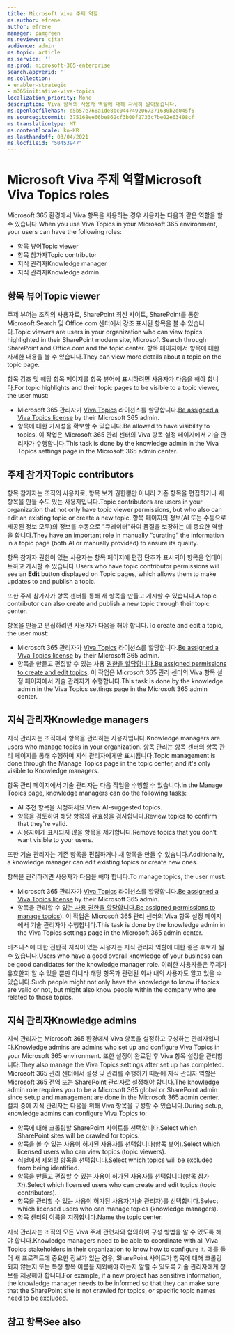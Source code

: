 ```yaml
---
title: Microsoft Viva 주제 역할
ms.author: efrene
author: efrene
manager: pamgreen
ms.reviewer: cjtan
audience: admin
ms.topic: article
ms.service: ''
ms.prod: microsoft-365-enterprise
search.appverid: ''
ms.collection:
- enabler-strategic
- m365initiative-viva-topics
localization_priority: None
description: Viva 항목의 사용자 역할에 대해 자세히 알아보습니다.
ms.openlocfilehash: d5b57e768a1de8bc0447492067371630b2d045f6
ms.sourcegitcommit: 375168ee66be862cf3b00f2733c7be02e63408cf
ms.translationtype: MT
ms.contentlocale: ko-KR
ms.lasthandoff: 03/04/2021
ms.locfileid: "50453947"
---
```

# <a name="microsoft-viva-topics-roles"></a><span data-ttu-id="ef71f-103">Microsoft Viva 주제 역할</span><span class="sxs-lookup"><span data-stu-id="ef71f-103">Microsoft Viva Topics roles</span></span> 

<span data-ttu-id="ef71f-104">Microsoft 365 환경에서 Viva 항목을 사용하는 경우 사용자는 다음과 같은 역할을 할 수 있습니다.</span><span class="sxs-lookup"><span data-stu-id="ef71f-104">When you use Viva Topics in your Microsoft 365 environment, your users can have the following roles:</span></span>
-   <span data-ttu-id="ef71f-105">항목 뷰어</span><span class="sxs-lookup"><span data-stu-id="ef71f-105">Topic viewer</span></span>
-   <span data-ttu-id="ef71f-106">항목 참가자</span><span class="sxs-lookup"><span data-stu-id="ef71f-106">Topic contributor</span></span>
-   <span data-ttu-id="ef71f-107">지식 관리자</span><span class="sxs-lookup"><span data-stu-id="ef71f-107">Knowledge manager</span></span>
-   <span data-ttu-id="ef71f-108">지식 관리자</span><span class="sxs-lookup"><span data-stu-id="ef71f-108">Knowledge admin</span></span>

## <a name="topic-viewer"></a><span data-ttu-id="ef71f-109">항목 뷰어</span><span class="sxs-lookup"><span data-stu-id="ef71f-109">Topic viewer</span></span>

<span data-ttu-id="ef71f-110">주제 뷰어는 조직의 사용자로, SharePoint 최신 사이트, SharePoint를 통한 Microsoft Search 및 Office.com 센터에서 강조 표시된 항목을 볼 수 있습니다.</span><span class="sxs-lookup"><span data-stu-id="ef71f-110">Topic viewers are users in your organization who can view topics highlighted in their SharePoint modern site, Microsoft Search through SharePoint and Office.com and the topic center.</span></span> <span data-ttu-id="ef71f-111">항목 페이지에서 항목에 대한 자세한 내용을 볼 수 있습니다.</span><span class="sxs-lookup"><span data-stu-id="ef71f-111">They can view more details about a topic on the topic page.</span></span> 

<span data-ttu-id="ef71f-112">항목 강조 및 해당 항목 페이지를 항목 뷰어에 표시하려면 사용자가 다음을 해야 합니다.</span><span class="sxs-lookup"><span data-stu-id="ef71f-112">For topic highlights and their topic pages to be visible to a topic viewer, the user must:</span></span>
-   <span data-ttu-id="ef71f-113">Microsoft 365 관리자가 [Viva Topics](https://docs.microsoft.com/microsoft-365/knowledge/set-up-topic-experiences#assign-licenses) 라이선스를 할당합니다.</span><span class="sxs-lookup"><span data-stu-id="ef71f-113">[Be assigned a Viva Topics license](https://docs.microsoft.com/microsoft-365/knowledge/set-up-topic-experiences#assign-licenses) by their Microsoft 365 admin.</span></span>
-   <span data-ttu-id="ef71f-114">항목에 대한 가시성을 확보할 수 있습니다.</span><span class="sxs-lookup"><span data-stu-id="ef71f-114">Be allowed to have visibility to topics.</span></span> <span data-ttu-id="ef71f-115">이 작업은 Microsoft 365 관리 센터의 Viva 항목 설정 페이지에서 기술 관리자가 수행합니다.</span><span class="sxs-lookup"><span data-stu-id="ef71f-115">This task is done by the knowledge admin in the Viva Topics settings page in the Microsoft 365 admin center.</span></span>


## <a name="topic-contributors"></a><span data-ttu-id="ef71f-116">주제 참가자</span><span class="sxs-lookup"><span data-stu-id="ef71f-116">Topic contributors</span></span>

<span data-ttu-id="ef71f-117">항목 참가자는 조직의 사용자로, 항목 보기 권한뿐만 아니라 기존 항목을 편집하거나 새 항목을 만들 수도 있는 사용자입니다.</span><span class="sxs-lookup"><span data-stu-id="ef71f-117">Topic contributors are users in your organization that not only have topic viewer permissions, but who also can edit an existing topic or create a new topic.</span></span> <span data-ttu-id="ef71f-118">항목 페이지의 정보(AI 또는 수동으로 제공된 정보 모두)의 정보를 수동으로 "큐레이터"하여 품질을 보장하는 데 중요한 역할을 합니다.</span><span class="sxs-lookup"><span data-stu-id="ef71f-118">They have an important role in manually “curating” the information in a topic page (both AI or manually provided) to ensure its quality.</span></span>

<span data-ttu-id="ef71f-119">항목 참가자 권한이 있는 사용자는 항목  페이지에 편집 단추가 표시되어 항목을 업데이트하고 게시할 수 있습니다.</span><span class="sxs-lookup"><span data-stu-id="ef71f-119">Users who have topic contributor permissions will see an **Edit** button displayed on Topic pages, which allows them to make updates to and publish a topic.</span></span>

<span data-ttu-id="ef71f-120">또한 주제 참가자가 항목 센터를 통해 새 항목을 만들고 게시할 수 있습니다.</span><span class="sxs-lookup"><span data-stu-id="ef71f-120">A topic contributor can also create and publish a new topic through their topic center.</span></span>

<span data-ttu-id="ef71f-121">항목을 만들고 편집하려면 사용자가 다음을 해야 합니다.</span><span class="sxs-lookup"><span data-stu-id="ef71f-121">To create and edit a topic, the user must:</span></span>

-   <span data-ttu-id="ef71f-122">Microsoft 365 관리자가 [Viva Topics](https://docs.microsoft.com/microsoft-365/knowledge/set-up-topic-experiences#assign-licenses) 라이선스를 할당합니다.</span><span class="sxs-lookup"><span data-stu-id="ef71f-122">[Be assigned a Viva Topics license](https://docs.microsoft.com/microsoft-365/knowledge/set-up-topic-experiences#assign-licenses) by their Microsoft 365 admin.</span></span>
-   <span data-ttu-id="ef71f-123">항목을 만들고 편집할 수 있는 사용 [권한을 할당합니다.](https://docs.microsoft.com/microsoft-365/knowledge/topic-experiences-user-permissions#change-who-has-permissions-to-do-tasks-on-the-topic-center)</span><span class="sxs-lookup"><span data-stu-id="ef71f-123">[Be assigned permissions to create and edit topics](https://docs.microsoft.com/microsoft-365/knowledge/topic-experiences-user-permissions#change-who-has-permissions-to-do-tasks-on-the-topic-center).</span></span> <span data-ttu-id="ef71f-124">이 작업은 Microsoft 365 관리 센터의 Viva 항목 설정 페이지에서 기술 관리자가 수행합니다.</span><span class="sxs-lookup"><span data-stu-id="ef71f-124">This task is done by the knowledge admin in the Viva Topics settings page in the Microsoft 365 admin center.</span></span>

## <a name="knowledge-managers"></a><span data-ttu-id="ef71f-125">지식 관리자</span><span class="sxs-lookup"><span data-stu-id="ef71f-125">Knowledge managers</span></span>

<span data-ttu-id="ef71f-126">지식 관리자는 조직에서 항목을 관리하는 사용자입니다.</span><span class="sxs-lookup"><span data-stu-id="ef71f-126">Knowledge managers are users who manage topics in your organization.</span></span>  <span data-ttu-id="ef71f-127">항목 관리는 항목 센터의 항목 관리 페이지를 통해 수행하며 지식 관리자에게만 표시됩니다.</span><span class="sxs-lookup"><span data-stu-id="ef71f-127">Topic management is done through the Manage Topics page in the topic center, and it's only visible to Knowledge managers.</span></span>

<span data-ttu-id="ef71f-128">항목 관리 페이지에서 기술 관리자는 다음 작업을 수행할 수 있습니다.</span><span class="sxs-lookup"><span data-stu-id="ef71f-128">In the Manage Topics page, knowledge managers can do the following tasks:</span></span>
-   <span data-ttu-id="ef71f-129">AI 추천 항목을 시청하세요.</span><span class="sxs-lookup"><span data-stu-id="ef71f-129">View AI-suggested topics.</span></span>
-   <span data-ttu-id="ef71f-130">항목을 검토하여 해당 항목의 유효성을 검사합니다.</span><span class="sxs-lookup"><span data-stu-id="ef71f-130">Review topics to confirm that they're valid.</span></span>
-   <span data-ttu-id="ef71f-131">사용자에게 표시되지 않을 항목을 제거합니다.</span><span class="sxs-lookup"><span data-stu-id="ef71f-131">Remove topics that you don’t want visible to your users.</span></span>

<span data-ttu-id="ef71f-132">또한 기술 관리자는 기존 항목을 편집하거나 새 항목을 만들 수 있습니다.</span><span class="sxs-lookup"><span data-stu-id="ef71f-132">Additionally, a knowledge manager can edit existing topics or create new ones.</span></span>

<span data-ttu-id="ef71f-133">항목을 관리하려면 사용자가 다음을 해야 합니다.</span><span class="sxs-lookup"><span data-stu-id="ef71f-133">To manage topics, the user must:</span></span>
-   <span data-ttu-id="ef71f-134">Microsoft 365 관리자가 [Viva Topics](https://docs.microsoft.com/microsoft-365/knowledge/set-up-topic-experiences#assign-licenses) 라이선스를 할당합니다.</span><span class="sxs-lookup"><span data-stu-id="ef71f-134">[Be assigned a Viva Topics license](https://docs.microsoft.com/microsoft-365/knowledge/set-up-topic-experiences#assign-licenses) by their Microsoft 365 admin.</span></span>
-   <span data-ttu-id="ef71f-135">항목을 관리할 수 [있는 사용 권한을 할당합니다.](https://docs.microsoft.com/microsoft-365/knowledge/topic-experiences-user-permissions#change-who-has-permissions-to-do-tasks-on-the-topic-center)</span><span class="sxs-lookup"><span data-stu-id="ef71f-135">[Be assigned permissions to manage topics](https://docs.microsoft.com/microsoft-365/knowledge/topic-experiences-user-permissions#change-who-has-permissions-to-do-tasks-on-the-topic-center)).</span></span> <span data-ttu-id="ef71f-136">이 작업은 Microsoft 365 관리 센터의 Viva 항목 설정 페이지에서 기술 관리자가 수행합니다.</span><span class="sxs-lookup"><span data-stu-id="ef71f-136">This task is done by the knowledge admin in the Viva Topics settings page in the Microsoft 365 admin center.</span></span>

<span data-ttu-id="ef71f-137">비즈니스에 대한 전반적 지식이 있는 사용자는 지식 관리자 역할에 대한 좋은 후보가 될 수 있습니다.</span><span class="sxs-lookup"><span data-stu-id="ef71f-137">Users who have a good overall knowledge of your business can be good candidates for the knowledge manager role.</span></span> <span data-ttu-id="ef71f-138">이러한 사용자들은 주제가 유효한지 알 수 있을 뿐만 아니라 해당 항목과 관련된 회사 내의 사용자도 알고 있을 수 있습니다.</span><span class="sxs-lookup"><span data-stu-id="ef71f-138">Such people might not only have the knowledge to know if topics are valid or not, but might also know people within the company who are related to those topics.</span></span>


## <a name="knowledge-admins"></a><span data-ttu-id="ef71f-139">지식 관리자</span><span class="sxs-lookup"><span data-stu-id="ef71f-139">Knowledge admins</span></span>

<span data-ttu-id="ef71f-140">지식 관리자는 Microsoft 365 환경에서 Viva 항목을 설정하고 구성하는 관리자입니다.</span><span class="sxs-lookup"><span data-stu-id="ef71f-140">Knowledge admins are admins who set up and configure Viva Topics in your Microsoft 365 environment.</span></span> <span data-ttu-id="ef71f-141">또한 설정이 완료된 후 Viva 항목 설정을 관리합니다.</span><span class="sxs-lookup"><span data-stu-id="ef71f-141">They also manage the Viva Topics settings after set up has completed.</span></span> <span data-ttu-id="ef71f-142">Microsoft 365 관리 센터에서 설정 및 관리를 수행하기 때문에 지식 관리자 역할은 Microsoft 365 전역 또는 SharePoint 관리자로 설정해야 합니다.</span><span class="sxs-lookup"><span data-stu-id="ef71f-142">The knowledge admin role requires you to be a Microsoft 365 global or SharePoint admin since setup and management are done in the Microsoft 365 admin center.</span></span>
<span data-ttu-id="ef71f-143">설치 중에 지식 관리자는 다음을 위해 Viva 항목을 구성할 수 있습니다.</span><span class="sxs-lookup"><span data-stu-id="ef71f-143">During setup, knowledge admins can configure Viva Topics to:</span></span>

-   <span data-ttu-id="ef71f-144">항목에 대해 크롤링할 SharePoint 사이트를 선택합니다.</span><span class="sxs-lookup"><span data-stu-id="ef71f-144">Select which SharePoint sites will be crawled for topics.</span></span>
-   <span data-ttu-id="ef71f-145">항목을 볼 수 있는 사용이 허가된 사용자를 선택합니다(항목 뷰어).</span><span class="sxs-lookup"><span data-stu-id="ef71f-145">Select which licensed users who can view topics (topic viewers).</span></span>
-   <span data-ttu-id="ef71f-146">식별에서 제외할 항목을 선택합니다.</span><span class="sxs-lookup"><span data-stu-id="ef71f-146">Select which topics will be excluded from being identified.</span></span>
-   <span data-ttu-id="ef71f-147">항목을 만들고 편집할 수 있는 사용이 허가된 사용자를 선택합니다(항목 참가자).</span><span class="sxs-lookup"><span data-stu-id="ef71f-147">Select which licensed users who can create and edit topics (topic contributors).</span></span>
-   <span data-ttu-id="ef71f-148">항목을 관리할 수 있는 사용이 허가된 사용자(기술 관리자)를 선택합니다.</span><span class="sxs-lookup"><span data-stu-id="ef71f-148">Select which licensed users who can manage topics (knowledge managers).</span></span>
-   <span data-ttu-id="ef71f-149">항목 센터의 이름을 지정합니다.</span><span class="sxs-lookup"><span data-stu-id="ef71f-149">Name the topic center.</span></span>

<span data-ttu-id="ef71f-150">지식 관리자는 조직의 모든 Viva 주제 관련자와 협의하여 구성 방법을 알 수 있도록 해야 합니다.</span><span class="sxs-lookup"><span data-stu-id="ef71f-150">Knowledge managers need to be able to coordinate with all Viva Topics stakeholders in their organization to know how to configure it.</span></span> <span data-ttu-id="ef71f-151">예를 들어 새 프로젝트에 중요한 정보가 있는 경우, SharePoint 사이트가 항목에 대해 크롤링되지 않는지 또는 특정 항목 이름을 제외해야 하는지 알릴 수 있도록 기술 관리자에게 정보를 제공해야 합니다.</span><span class="sxs-lookup"><span data-stu-id="ef71f-151">For example, if a new project has sensitive information, the knowledge manager needs to be informed so that they can make sure that the SharePoint site is not crawled for topics, or specific topic names need to be excluded.</span></span>


## <a name="see-also"></a><span data-ttu-id="ef71f-152">참고 항목</span><span class="sxs-lookup"><span data-stu-id="ef71f-152">See also</span></span>

